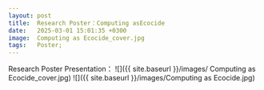 ```yaml
---
layout: post
title:  Research Poster：Computing asEcocide
date:   2025-03-01 15:01:35 +0300
image:  Computing as Ecocide_cover.jpg
tags:   Poster;
---
```

Research Poster Presentation：
![]({{ site.baseurl }}/images/ Computing as Ecocide_cover.jpg) 
![]({{ site.baseurl }}/images/Computing as Ecocide.jpg) 
